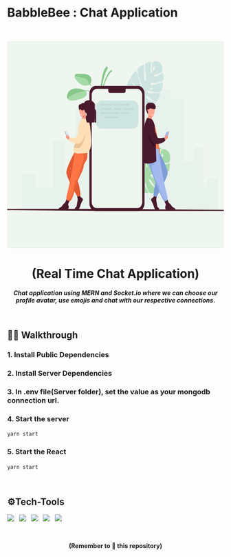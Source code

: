 # BabbleBee : Chat Application
<br>
<p align="center">
  <a href="https://github.com/U-c0de/Rescue">
    <img src="https://github.com/U-c0de/BabbleBee/blob/main/25.gif" width="850" height="480" >
  </a>

  <h1 align="center"><b>(Real Time Chat Application)</b></h1>

  <p align="center">
    <i><b> Chat application using MERN and Socket.io where we can choose our profile avatar, use emojis and chat with our respective connections.</b></i> 
    <br />
  </p>
</p>
<br>

## 👋🏻 Walkthrough

<h3>1. Install Public Dependencies</h3>

<h3>2. Install Server Dependencies</h3>

<h3>3. In .env file(Server folder), set the value as your mongodb connection url.</h3>

<h3>4. Start the server</h3>

```sh
yarn start
```

<h3>5. Start the React </h3>

```sh
yarn start
```
<br>

## ⚙Tech-Tools

  <img src="https://img.shields.io/badge/html5%20-%23E34F26.svg?&style=for-the-badge&logo=html5&logoColor=white"/> &nbsp;  <img src="https://img.shields.io/badge/css3%20-%231572B6.svg?&style=for-the-badge&logo=css3&logoColor=white"/>   &nbsp;   <img src="https://img.shields.io/badge/react%20-%234f0599.svg?&style=for-the-badge&logo=react&logoColor=white"/> &nbsp;
  <img src="https://img.shields.io/badge/Nodejs%20-%23092E20.svg?&style=for-the-badge&logo=Nodejs&logoColor=white"/>  &nbsp;   <img src="https://img.shields.io/badge/MongoDB-%2307405e.svg?&style=for-the-badge&logo=MongoDB&logoColor=white"/>
  
<br>
  
  
<div class="footer">
  <p align="center"><b>(Remember to 🌟 this repository)</b> </p>
</div>
